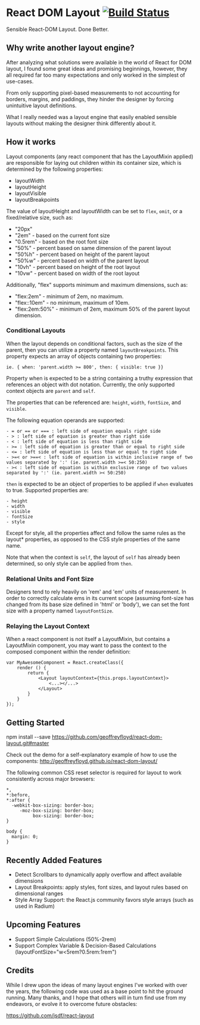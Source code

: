 # React DOM Layout [![Build Status](https://travis-ci.org/geoffreyfloyd/react-dom-layout.svg)](https://travis-ci.org/geoffreyfloyd/react-dom-layout)

Sensible React-DOM Layout. Done Better.

## Why write another layout engine?

After analyzing what solutions were available in the world of React for DOM layout, I found some great ideas and promising beginnings, however, they all required far too many expectations and only worked in the simplest of use-cases.

From only supporting pixel-based measurements to not accounting for borders, margins, and paddings, they hinder the designer by forcing unintuitive layout definitions.

What I really needed was a layout engine that easily enabled sensible layouts without making the designer think differently about it.

## How it works

Layout components (any react component that has the LayoutMixin applied) are responsible for laying out children within its container size, which is determined by the following properties:

- layoutWidth
- layoutHeight
- layoutVisible
- layoutBreakpoints


The value of layoutHeight and layoutWidth can be set to `flex`, `omit`, or a fixed/relative size, such as:

- "20px"
- "2em" - based on the current font size
- "0.5rem" - based on the root font size
- "50%" - percent based on same dimension of the parent layout
- "50%h" - percent based on height of the parent layout
- "50%w" - percent based on width of the parent layout
- "10vh" - percent based on height of the root layout
- "10vw" - percent based on width of the root layout

Additionally, "flex" supports minimum and maximum dimensions, such as:

- "flex:2em" - minimum of 2em, no maximum.
- "flex::10em" - no minimum, maximum of 10em.
- "flex:2em:50%" - minimum of 2em, maximum 50% of the parent layout dimension.

### Conditional Layouts

When the layout depends on conditional factors, such as the size of the parent, then you can utilize a property named `layoutBreakpoints`. This property expects an array of objects containing two properties:

    ie. { when: 'parent.width >= 800', then: { visible: true }}

Property when is expected to be a string containing a truthy expression that references an object with dot notation. Currently, the only supported context objects are `parent` and `self`.

The properties that can be referenced are: `height`, `width`, `fontSize`, and `visible`.

The following equation operands are supported:

    - = or == or === : left side of equation equals right side
    - > : left side of equation is greater than right side
    - < : left side of equation is less than right side
    - >= : left side of equation is greater than or equal to right side
    - <= : left side of equation is less than or equal to right side
    - >=< or >==< : left side of equation is within inclusive range of two values separated by ':' (ie. parent.width >=< 50:250)
    - >< : left side of equation is within exclusive range of two values separated by ':' (ie. parent.width >< 50:250)

`then` is expected to be an object of properties to be applied if `when` evaluates to true. Supported properties are:

    - height
    - width
    - visible
    - fontSize
    - style

Except for style, all the properties affect and follow the same rules as the layout* properties, as opposed to the CSS style properties of the same name.

Note that when the context is `self`, the layout of `self` has already been determined, so only style can be applied from `then`.

### Relational Units and Font Size

Designers tend to rely heavily on 'rem' and 'em' units of measurement. In order to correctly calculate ems in its current scope (assuming font-size has changed from its base size defined in 'html' or 'body'), we can set the font size with a property named `layoutFontSize`.

### Relaying the Layout Context

When a react component is not itself a LayoutMixin, but contains a LayoutMixin component, you may want to pass the context to the composed component within the render definition:

    var MyAwesomeComponent = React.createClass({
        render () {
            return {
                <Layout layoutContext={this.props.layoutContext}>
                    <...></...>
                </Layout>
            }
        }  
    });

## Getting Started

npm install --save https://github.com/geoffreyfloyd/react-dom-layout.git#master

Check out the demo for a self-explanatory example of how to use the components:
http://geoffreyfloyd.github.io/react-dom-layout/

The following common CSS reset selector is required for layout to work consistently across major browsers:

    *,
    *:before,
    *:after {
      -webkit-box-sizing: border-box;
         -moz-box-sizing: border-box;
              box-sizing: border-box;
    }

    body {
      margin: 0;
    }

## Recently Added Features

- Detect Scrollbars to dynamically apply overflow and affect available dimensions
- Layout Breakpoints: apply styles, font sizes, and layout rules based on dimensional ranges
- Style Array Support: the React.js community favors style arrays (such as used in Radium)

## Upcoming Features

- Support Simple Calculations (50%-2rem)
- Support Complex Variable & Decision-Based Calculations (layoutFontSize="w<5rem?0.5rem:1rem")

## Credits

While I drew upon the ideas of many layout engines I've worked with over the years, the following code was used as a base point to hit the ground running. Many thanks, and I hope that others will in turn find use from my endeavors, or evolve it to overcome future obstacles:

https://github.com/jsdf/react-layout
